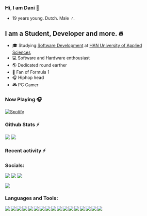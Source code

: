 ### Hi, I am Dani 👋
- 19 years young. Dutch. Male ♂.

## I am a Student, Developer and more. 🔥
- 🎓 Studying [Software Development][study] at [HAN University of Applied Sciences][han] 
- 💻 Software and Hardware enthousiast 
- 🌎 Dedicated round earther 
- 🏁 Fan of Formula 1 
- 🎧 Hiphop head 
- 🎮 PC Gamer 

### Now Playing 🎧
[![Spotify](https://novatorem-seven-blush.vercel.app/api/spotify)](https://open.spotify.com/user/danihengeveld)

### Github Stats ⚡
<img src="https://github-readme-stats-mocha-five.vercel.app/api?username=danihengeveld&show_icons=true&count_private=true&hide_border=true" />
<img src="https://github-readme-stats-mocha-five.vercel.app/api/top-langs?username=danihengeveld&show_icons=true&count_private=true&hide_border=true" />

### Recent activity ⚡
<!--START_SECTION:activity-->
<!--END_SECTION:activity-->

### Socials:
[<img src="https://img.shields.io/badge/linkedin%20-%230077B5.svg?&style=for-the-badge&logo=linkedin&logoColor=white"/>][linkedIn]
[<img src="https://img.shields.io/badge/facebook-%231877F2.svg?&style=for-the-badge&logo=facebook&logoColor=white">][facebook]
[<img src="https://img.shields.io/badge/stack%20overflow-FE7A16?logo=stack-overflow&logoColor=white&style=for-the-badge">][stackoverflow]

[<img src="https://img.shields.io/badge/gmail-D14836?&style=for-the-badge&logo=gmail&logoColor=white">](mailto:dani10hengeveld@gmail.com)


### Languages and Tools:
<img align="left" src="https://img.shields.io/badge/java-%23ED8B00.svg?&style=for-the-badge&logo=java&logoColor=white"/>
<img align="left" src="https://img.shields.io/badge/Flutter%20-%2302569B.svg?&style=for-the-badge&logo=Flutter&logoColor=white"/>
<img align="left" src="https://img.shields.io/badge/html5%20-%23E34F26.svg?&style=for-the-badge&logo=html5&logoColor=white"/>
<img align="left" src="https://img.shields.io/badge/css3%20-%231572B6.svg?&style=for-the-badge&logo=css3&logoColor=white"/>
<img align="left" src="https://img.shields.io/badge/spring%20-%236DB33F.svg?&style=for-the-badge&logo=spring&logoColor=white">
<img align="left" src ="https://img.shields.io/badge/postgres-%23316192.svg?&style=for-the-badge&logo=postgresql&logoColor=white"/>
<img align="left" src="	https://img.shields.io/badge/MongoDB-%234ea94b.svg?&style=for-the-badge&logo=mongodb&logoColor=white">
<img align="left" src="https://img.shields.io/badge/unity%20-%23100000.svg?&style=for-the-badge&logo=unity&logoColor=white">
<img align="left" src="https://img.shields.io/badge/Microsoft%20Office-D83B01?logo=microsoft-office&logoColor=white&style=for-the-badge">
<img align="left" src="https://img.shields.io/badge/c%23%20-%23239120.svg?&style=for-the-badge&logo=c-sharp&logoColor=white">
<img align="left" src="https://img.shields.io/badge/spring%20-%236DB33F.svg?&style=for-the-badge&logo=spring&logoColor=white">
<img align="left" src="https://img.shields.io/badge/blender%20-%23F5792A.svg?&style=for-the-badge&logo=blender&logoColor=white"/>
<img align="left" src="https://img.shields.io/badge/git%20-%23F05033.svg?&style=for-the-badge&logo=git&logoColor=white"/>
<img align="left" src="https://img.shields.io/badge/github%20-%23121011.svg?&style=for-the-badge&logo=github&logoColor=white"/>
<img align="left" src="https://img.shields.io/badge/bitbucket%20-%230047B3.svg?&style=for-the-badge&logo=bitbucket&logoColor=white"/>
<img align="left" src="https://img.shields.io/badge/vercel%20-%23000000.svg?&style=for-the-badge&logo=vercel&logoColor=white"/>
<img src="https://img.shields.io/badge/docker%20-%230db7ed.svg?&style=for-the-badge&logo=docker&logoColor=white"/>


[study]: https://www.han.nl/opleidingen/hbo/hbo-ict/voltijd/
[han]: https://www.han.nl/
[linkedIn]: https://www.linkedin.com/in/dani-hengeveld-9934211b9/
[facebook]: https://www.facebook.com/danihengeveld/
[stackoverflow]: https://stackoverflow.com/users/11504319/dani-hengeveld
